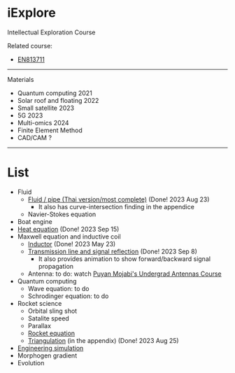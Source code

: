 # iExplore
Intellectual Exploration Course

Related course:
* [EN813711](https://github.com/tatpongkatanyukul/iExplore/blob/main/EN813711Optimization/readme.md)

---

Materials
* Quantum computing 2021
* Solar roof and floating 2022
* Small satellite 2023
* 5G 2023
* Multi-omics 2024
* Finite Element Method
* CAD/CAM ?

---

# List

* Fluid
  * [Fluid / pipe (Thai version/most complete)](https://colab.research.google.com/drive/1CSfoOS8UgC1YjZ7Zuv1RymNFU_sbocnD#scrollTo=bh1xpNdyyZYB) (Done! 2023 Aug 23)
    * It also has curve-intersection finding in the appendice
  * Navier-Stokes equation  
* Boat engine
* [Heat equation](https://colab.research.google.com/drive/1phUhfuoooLTa8zM4aJV5uHZHTWk2TWAQ) (Done! 2023 Sep 15)
* Maxwell equation and inductive coil
  * [Inductor](https://github.com/tatpongkatanyukul/iExplore/blob/main/Antenna/VisualizeBSolenoidV5.ipynb) (Done! 2023 May 23)
  * [Transmission line and signal reflection](https://colab.research.google.com/drive/1tT_3uWuWtqXi6LPXKdC4R8GqgBG4vCJD#scrollTo=KGAONnDN1niH) (Done! 2023 Sep 8)
    * It also provides animation to show forward/backward signal propagation 
  * Antenna: to do: watch [Puyan Mojabi's Undergrad Antennas Course](https://www.youtube.com/watch?v=GfgaJcir2XE&t=930s)
* Quantum computing
  * Wave equation: to do
  * Schrodinger equation: to do
* Rocket science
  * Orbital sling shot
  * Satalite speed
  * Parallax
  * [Rocket equation](https://en.wikipedia.org/wiki/Tsiolkovsky_rocket_equation)
  * [Triangulation](https://colab.research.google.com/drive/1CVxuKCuzqaiVYkAcUkeghuxdpH4PZATs#scrollTo=1JyZjradX8d-) (in the appendix) (Done! 2023 Aug 25)
* [Engineering simulation](https://github.com/tatpongkatanyukul/iExplore/blob/main/Simulation/readme.md)
* Morphogen gradient
* Evolution

